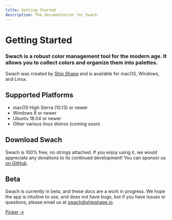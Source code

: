 ```yaml
---
title: Getting Started
description: The documentation for Swach.
---
```


# Getting Started

### Swach is a robust color management tool for the modern age. It allows you to collect colors and organize them into palettes.

Swach was created by [Ship Shape](https://shipshape.io/) and is available for macOS, Windows, and Linux.

## Supported Platforms

- macOS High Sierra (10.13) or newer
- Windows 8 or newer
- Ubuntu 18.04 or newer
- Other various linux distros (coming soon)

## Download Swach

Swach is 100% free, no strings attached. If you enjoy using it, we would appreciate any donations
to its continued development! You can sponsor us [on GitHub](https://github.com/sponsors/rwwagner90).

## Beta

Swach is currently in beta, and these docs are a work in progress. We hope the app is intuitive
to use, and does not have bugs, but if you have issues or questions, please email us at <a class="text-alt hover:text-color1" href="mailto:swach@shipshape.io">swach@shipshape.io</a>.

<footer class="flex justify-end lg:hidden">
  <a class="text-alt hover:text-color1" href="/docs/picker/">Picker →</a>
</footer>

